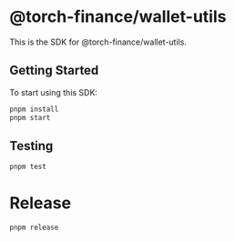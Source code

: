 # @torch-finance/wallet-utils

This is the SDK for @torch-finance/wallet-utils.

## Getting Started

To start using this SDK:

```bash
pnpm install
pnpm start
```

## Testing

```bash
pnpm test
```

# Release

```bash
pnpm release
```
